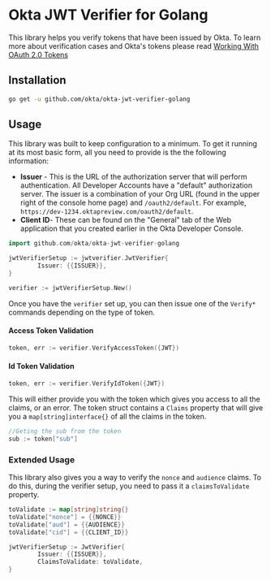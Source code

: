 # Okta JWT Verifier for Golang

This library helps you verify tokens that have been issued by Okta. To learn more about verification cases and Okta's tokens please read [Working With OAuth 2.0 Tokens](https://developer.okta.com/authentication-guide/tokens/)


## Installation
```sh
go get -u github.com/okta/okta-jwt-verifier-golang
```

## Usage

This library was built to keep configuration to a minimum. To get it running at its most basic form, all you need to provide is the the following information:

- **Issuer** - This is the URL of the authorization server that will perform authentication.  All Developer Accounts have a "default" authorization server.  The issuer is a combination of your Org URL (found in the upper right of the console home page) and `/oauth2/default`. For example, `https://dev-1234.oktapreview.com/oauth2/default`.
- **Client ID**- These can be found on the "General" tab of the Web application that you created earlier in the Okta Developer Console.

```go
import github.com/okta/okta-jwt-verifier-golang

jwtVerifierSetup := jwtverifier.JwtVerifier{
        Issuer: {{ISSUER}},
}

verifier := jwtVerifierSetup.New()
```

Once you have the `verifier` set up, you can then issue one of the `Verify*` commands depending on the type of token.

#### Access Token Validation
```go
token, err := verifier.VerifyAccessToken({JWT})
```

#### Id Token Validation
```go
token, err := verifier.VerifyIdToken({JWT})
```

This will either provide you with the token which gives you access to all the claims, or an error. The token struct contains a `Claims` property that will give you a `map[string]interface{}` of all the claims in the token.

```go
//Geting the sub from the token
sub := token["sub"]
```

### Extended Usage
This library also gives you a way to verify the `nonce` and `audience` claims. To do this, during the verifier setup, you need to pass it a `claimsToValidate` property.

```go
toValidate := map[string]string{}
toValidate["nonce"] = {{NONCE}}
toValidate["aud"] = {{AUDIENCE}}
toValidate["cid"] = {{CLIENT_ID}}

jwtVerifierSetup := JwtVerifier{
        Issuer: {{ISSUER}},
        ClaimsToValidate: toValidate,
}

```
